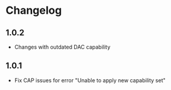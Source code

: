# Changelog

## 1.0.2

- Changes with outdated DAC capability

## 1.0.1

- Fix CAP issues for error "Unable to apply new capability set"
